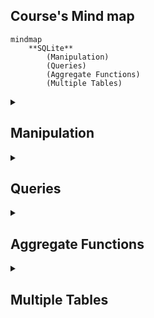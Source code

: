 ## Course's Mind map

```mermaid
mindmap
	**SQLite**
		(Manipulation)
		(Queries)
		(Aggregate Functions)
		(Multiple Tables)
```

<details>
	<summary><h2>Manipulation</h2></summary>


### What is SQLite

<p>SQLite é um moto de banco de dados. Ele permite usuários interagir com um banco de dados relacional. Em SQLite, o banco de dados é armazenado em um único arquivo. Esse fato permite uma grande acessibilidade: copiar um banco de dados não é mais complicado do que copiar um arquivo qualquer.</p>

<br>

### Drawbacks To SQLite

<p>A sua característica de ser portável o faz uma escolha ruim para quando muito usuários estão atualizando a tabela ao mesmo tempo (para manter integridade, somente um usuário por vez pode alterar a tabela). Ele também não oferece tantas funcionalidades quantos outros motores de banco de dados. Por último, SQLite não valida tipo de dados: onde muito bancos de dados rejeitariam dados que não estão de acordo com o esquema da tabela, SQLite permite a usuários armazenar dados de qualquer tipo em qualquer coluna.</p>

<br>

### Uses for SQLite

<p>Mesmo considerando os pontos negativos. os benefícios de ser capaz de acesar e manipular um banco de dados sem envolver uma aplicação servidor são enormes. SQLite é usado mundialmente onde faz sentido armazenar o banco de dados no mesmo dispositivo da aplicação.</p>

<br>

### Introduction to SQL

<p>SQL, Structured Query Language, é uma linguagem de programação projetada para gerenciar dados armazenados em um banco de dados relacional. Os comando cobertos nesse curso utiliza SQLite Relational Database Management System.</p>

<br>

### Relational Database

<p>Um banco de dados relacional é um banco de dados que organiza informação em uma ou mais tabelas. Uma tabela é uma coleção de dados organizados em linhas e colunas. Tabelas são também conhecidas como relações.</p>

<p>Uma coluna é um conjunto de características de um tipo particular. Uma linha é um registro único em uma tabela.</p>

<br>

```mermaid
mindmap
	**Manipulation**
		(CREATE)
		(INSERT INTO)
		(SELECT)
		(ALTER)
		(UPDATE)
		(DELETE)
		(Constraints)
```

### Statements

<p>O código abaixo é uma declaração. Uma declaração é um texto que banco de dados reconhece como um comando válido. Declarações sempre terminam con ponto e vírgula.</p>

```sql
CREATE TABLE table_name
(
   column_1 data_type, 
   column_2 data_type, 
   column_3 data_type
);
```

_Destrinchando o código acima_

1. <code>CREATE TABLE</code> é um comando. Comandos performam tarefas específicas em SQL. Por convenção, comando são escrito em caxa-alta.
2. <code>table_name</code> se refere ao nome da tabela o qual o comando se aplica.
3. <code>column_1 data_type, column_2 data_type, column_3 data_type</code> é um parâmetro. Um parâmetro é uma lista de colunas, tipos de dados ou valores que são passados para um comando como sendo um argumento.

<br>

### CREATE

<p>Declarações <code>CREATE</code> nos permite crair uma nova tabela em um banco de dados. VOcê pode usar <code>CREATE</code> a qualquer momento para criar uma nova tabela do princípio.</p>

```sql
CREATE TABLE celebs
(
   id INTEGER, 
   name TEXT, 
   age INTEGER
);
```

_Destrinchando o código acima_

1. <code>CREATE TABLE</code> é um comando que conta ao SQL que você quer criar uma nova tabela
2. <code>celebs</code> é o nome da tabela;
3. <code>(id INTEGER, name TEXT, age INTEGER)</code> é uma lista de parâmetros definindo cada coluna ou atributo na table e seu tipo de dado.

	- <code>id</code> é a primeira coluna da tabela e armazena valores do tipo <code>INTEGER</code>.
 	- <code>name</code> é a segundo coluna e armazena valores do tipo <code>TEXT</code>.
	- <code>age</code> é a terceira coluna e armazena valores to tipo <code>INTEGER</code>.

<br>

### INSERT

<p>A declaração <code>INSERT</code> insere uma nova linha na coluna. Nós podemos usar esse comando sempre que for necessário adicionar novas colunas.</p>

```sql
INSERT INTO celebs (id, name, age) 
VALUES (1, 'Justin Bieber', 29);
```

_Destrinchando o código acima_

1. <code>INSERT INTO</code> é o comando que adiciona os dados a uma especificada coluna.
2. <code>VALUES</code> é comando que indica os valores que estão sendo inseridos para cada coluna na ordem criada.

<br>

### SELECT

<p>A declaração <code>SELECT</code> é utilizadas para recupear dados de uma banco de dados.</p>

```sql
SELECT name FROM celebs;
```

_Destrinchando o código acima_

1. <code>SELECT</code> é o comando que indica que essa declaração é uma consulta.
2. <code>FROM celebs</code> especifica o nome da tabela da qual os dados foram consultados.

<br>

```sql
SELECT * FROM celebs;
```

_Destrinchando o código acima_

1. <code>*</code> é um caractere coringa especial que estivemos usando até então. Ele nos permite selecionar toda coluna em uma tabela sem ter que nomear cada uma individualmente.

<br>

### ALTER

<p>A declaração <code>ALTER TABLE</code> juntamente com <code>ADD COLUMN</code> permite adicionar uma nova coluna na tabela.</p>

```sql
ALTER TABLE celebs 
ADD COLUMN twitter_handle TEXT;
```

_Destrinchando o código acima_

1. <code>ALTER TABLE</code> é o comando que permite você fazer mudanças específicas.
2. <code>ADD COLUMN</code> é o comando que permite você adicionar coluna.

<br>

### UPDATE

<p>A declaração <code>UPDATE SET</code> permite editar uma linha de uma coluna da tabela com um novo valor que for passado para a declaração.</p>

```sql
UPDATE celebs SET twitter_handle = '@taylorswift13' WHERE id = 4; 
```

_Destrinchando o código acima_

1. <code>UPDATE</code> é o comando que edita uma linha da tabela.
2. <code>SET</code> é o comando que especifica a coluna e depois o parâmetro (entre aspas ou não a depender do tipo de dado) que ficará no lugar do anterior.
3. <code>WHERE</code> é comando que especifica qual linha da coluna selecionada será alterada se o parâmetro for verdadeiro. Apesar de não ser necesário para o restante do comando funcionar, se não for acrescentado, todas as linhas da coluna possuirão o mesmo valor passado como parâmetro. Por isso mesmo, é necessária a utilização de um valor que seja único para cada linha da tabela.

<br>

### DELETE

<p>A declaração <code>DELETE FROM</code> apaga uma ou mais linhas de uma tabela.</p>

```sql
DELETE FROM celebs 
WHERE twitter_handle IS NULL;
```

_Destrinchando o código acima_

1. <code>DELETE FROM</code> é o comando que permite deletar uma mais linhas de uma tabela.
2. <code>WHERE</code> especifica uma ou mais linhas que serão deletadas confome o parâmetro for verdadeiro.
3. <code>IS NULL</code> é o parâmetro que será analizado com verdadeiro ou não.

<br>

### Constraints

<p>As restrições são utilizadas para informar ao sistema de banco de dados que certas colunas possuem características adicionais e que essas características devem ser seguidas.</p>

```sql
CREATE TABLE celebs
(
   id INTEGER PRIMARY KEY, 
   name TEXT UNIQUE,
   date_of_birth TEXT NOT NULL,
   date_of_death TEXT DEFAULT 'Not Applicable'
);
```

_Distrinchando o código acima:_

##### <code>PRIMARY KEY</code> é a restrição que define uma coluna da tabela como sendo o identificador universal da própria tabela e que não pode ser repetido. Somente é permitida uma restrição dessa por tabela.

##### <code>UNIUE</code> é a restrição que diz que determinada coluna tem um valor único que não pode ser repetido. Tem semelhança com <code>PRIMARY KEY</code> mas não a mesma função.

##### <code>NOT NULL</code> é a restrição que impede a inserção de nova linha em branco na coluna em questão que sejam em branco.

##### <code>DEFAULT</code> é a restrição que declara outro valor padrão caso, na hora de inserção de uma nova linha, esse valor esteja em branco


</details>

<details>
	<summary><h2>Queries</h2></summary>

```mermaid
mindmap
	**Queries**
		(SELECT)
		(AS)
		(DISTINCT)
		(WHERE)
		(LIKE I, II)
		(IS NULL)
		(BETWEEN)
		(AND)
		(OR)
		(ORDER BY)
		(LIMIT)
		(CASE)
```

### Introduction

##### Um dos principais propósitos de uma linguagem SQL é recuperar informação armazenada no banco de dados. Isso é comumente conhecido como consulta. Consultas permitem-nos comunicar com um banco de dados perguntando e ele devolvendo um conjunto de resultados com dados relevantes.

```sql
SELECT * FROM movies;
```

<br>
 
### SELECT

##### Anteriormente, nós aprendemos que o comando <code>SELECT</code> é usado toda vez que você quer consultar dados de um banco de dados. O <code>*</code> significa que todas as colunas da tabela <code>movies</code> serão recuperadas.

##### Suponha que nós estamos somente interessados em duas das colunas. Nós podemos selecionar colunas individualmente pelo seus nomes.

```sql
SELECT column1, column2 FROM table_name;
```

<br>

### AS

```sql
SELECT name AS 'Titles'
FROM movies;
```

_Destrinchando o código acima_

##### <code>AS</code> é o comando que permite modificar o noma da coluna somente na hora da exibição, mas não modificar de fato na tabela. Está mais para um recurso visual. No caso acima, ao invés de exibir <code>name</code> será exibido <code>Titles.</code>

<br>

### Distinct

```sql
SELECT DISTINCT year FROM movies;
```

_Destrinchando o código acima:_

##### O comando <code>DISTINCT</code> é utilizado para exibir linhas de um coluna que possuem valores não repetidos. No caso acima, todas as linhas onde a coluna <code>year</code> possui valores distintos.


<br>

### WHERE

```sql
SELECT * FROM movies WHERE year > 1999;
```

_Destrinchando código acima: <code>WHERE</code> é comando que especifica qual linha da coluna selecionada será alterada se o parâmetro for verdadeiro._


<br>

### LIKE

O comando <code>LIKE</code> é utilizado em conjunção com <code>SELECT FROM</code> e <code>WHERE</code> para filtrar os dados de uma coluna de acordo com parâmetro.

```sql
SELECT * FROM movies WHERE name LIKE 'A%';
```

_Destrinchando o código acima: Utilizando o caractere coringa <code>%</code> no início do parâmetro, o comando vai procurar qualquer linha que começe com a letra 'A' ou 'a', tanto na forma caixa-alta ou caixa-baixa. É possível buscar por linhas com terminem com mais de um caractere._


<br>


```sql
SELECT * FROM movies WHERE name LIKE '%A';
```

_Destrinchando o código acima: Utilizando o caractere coringa <code>%</code> no final do parâmetro, o comando vai procurar qualquer linha que termine com a letra 'A' ou 'a', tanto na forma caixa-alta ou caixa-baixa. É possível buscar por linhas com terminem com mais de um caractere._

<br>


```sql
SELECT * FROM movies WHERE name LIKE '%man%';
```

_Destrinchando o código acima: Utilizando o caractere coringa <code>%</code> no início e fim do parâmetro, o comando vai procurar qualquer linha que contenha o texto 'man', tanto na forma caixa-alta ou caixa-baixa._



<br>


```sql
SELECT * FROM movies WHERE name LIKE 'B%A';
```

_Destrinchando o código acima: Utilizando o caractere coringa <code>%</code> no meio do parâmetro, o comando vai procurar qualquer linha que começe com 'B' e termine com 'A', tanto na forma caixa-alta ou caixa-baixa._

<br>


### NULL (IS NULL, IS NOT NULL)

<p>Esse comando serve para identificar se determinada linha de uma coluna possui ou não o valor em branco ou nulo que não passado no momento de insersação dos dados.</p>

```sql
SELECT name FROM movies WHERE imdb_rating IS NOT NULL;
```
_Destrinchando o código acima: no código acima vai exibir linhas das colunas onde imd_rating não é nulo_

```sql
SELECT name FROM movies WHERE imdb_rating IS NULL;
```

_No código acima vai exibir linhas das colunas onde imd_rating é nulo_

<br>

### BETWEEN

<p>Esse comando serve para consultar valores que estejam no alcance delimitado pela consulta, utilizando sempre o comando <code>WHERE</code> para auxiliar quais dados buscar. Quando do uso, o comportamento desse comando é diferente de letras para números.</p>

```sql
SELECT * FROM movies WHERE year BETWEEN 1990 AND 1999;
```

_Irá pesquisar os anos de 1990 até 1999 inclusive_

```sql
SELECT * FROM movies WHERE name BETWEEN 'A' AND 'J';
```

_Irá pesquisar os nome dos filmes que comecem entre A e J não inclusivo, ou seja, até a letra I_

<p>Também é possível utilizar operadores relacionais no lugar do comando <code>BETWEEN</code>.</p>

```sql
SELECT * FROM movies WHERE year < 1985;
```

_Irá retornar todos os filmes com o ano de lançamento menor que 1985_

<br>

### AND e OR

<p>Assim como na programação, é possível fazer comparações lógicas entre condições na linguagem SQL. Quando utilizando <code>AND</code> somente é feita a consulta quando as duas condições são verdadeiras. Quando <code>OR</code> basta que apena uma das condições seja verdadeira para a consulta ser realizada.</p>

```sql
SELECT * FROM movies WHERE year BETWEEN 1990 AND 1999 AND genre = 'romance';
```

_Comparação feita entre <code>BETWEEN 1990 AND 1999</code> e <code>genre = 'romance'</code>_

```sql
SELECT * FROM movies WHERE year < 1985 AND genre = 'horror';
```

_Comparação feita entre <code>year < 1985</code> e <code>genre = 'horror'</code>_

<br>

### ORDERY BY

<p>Esse comando é utilizado para ordenar as linhas da tabela através do uso de uma coluna como referência. Utilize os comandos <code>ASC</code> para ordenação ascendente e <code>DESC</code> para ordenação descendente. Por padrão a ordenação é feita do menor para o maior, seja número ou texto.</p>

```sql
SELECT * FROM movies ORDER BY name;
```

_Nesse caso, as linhas serão ordenada em ordem alfabética_


```sql
SELECT * FROM movies WHERE imdb_rating > 8 ORDER BY year DESC;
```

_Note que o <code>ORDER BY</code> vem depois de <code>WHERE</code> (se estiver presente)_

```sql
SELECT * FROM movies WHERE year BETWEEN 1990 AND 1999 AND genre = 'romance' ORDER BY year;
```
_É possível aplicar ordem depois de condições_

<br>

### LIMIT

<p>Possui a função de limitar a quantidade de linhas que serão buscadas na consulta.</p>

```sql
SELECT * FROM movies WHERE imdb_rating > 8 LIMIT 10;
```

_É possível utilizar com ou sem outros comandos de consulta_

<br>

### CASE

<p>Esse comando permite criar uma avaliação de múltiplas condições de maneira mais organiza e permite também nova ação caso seja verdadeira tal condição. Entre o comando <code>WHEN</code> e <code>THEN</code> é possível diferentes tipos de condições. Em teoria, não há limite para quais combinações, porém, cuidado, pois elas podem ficar redundantes.</p>

```sql
SELECT name,

CASE

  WHEN imdb_rating > 8 THEN 'Above average'

  WHEN imdb_rating > 9 THEN 'Crazy shit'

  WHEN imdb_rating > 6 THEN 'Good at best'

  ELSE 'Dumpster fire'

END AS 'Notinhas'

FROM movies;
```

_Utilizando operador relacional_

```sql
SELECT name,

CASE

  WHEN name = 'Spider-Man' THEN "Crazy shit"

  WHEN imdb_rating > 6 THEN 'Good at best'

  ELSE 'Dumpster fire'

END AS 'Notinhas'

FROM movies;
```

_Referenciando outra coluna na primeira condição_

</details>


<details>
	<summary><h2>Aggregate Functions</h2></summary>

</details>

<details>
	<summary><h2>Multiple Tables</h2></summary>

</details>
